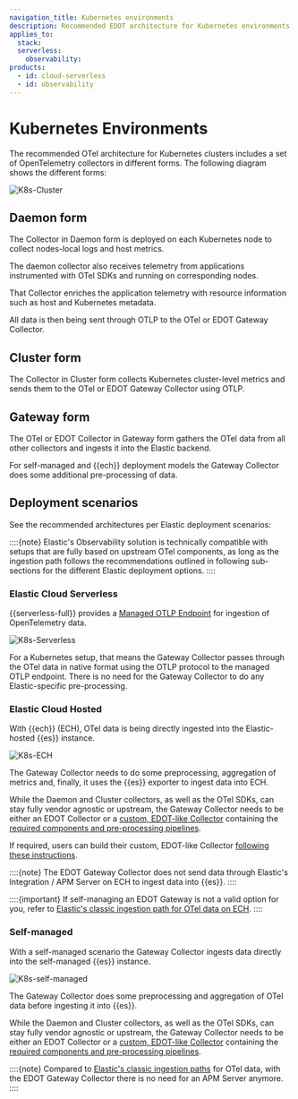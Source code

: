```yaml
---
navigation_title: Kubernetes environments
description: Recommended EDOT architecture for Kubernetes environments.
applies_to:
  stack:
  serverless:
    observability:
products:
  - id: cloud-serverless
  - id: observability
---
```


# Kubernetes Environments

The recommended OTel architecture for Kubernetes clusters includes a set of OpenTelemetry collectors in different forms. The following diagram shows the different forms:

![K8s-Cluster](/reference/images/arch-k8s-cluster.png)

## Daemon form

The Collector in Daemon form is deployed on each Kubernetes node to collect nodes-local logs and host metrics.

The daemon collector also receives telemetry from applications instrumented with OTel SDKs and running on corresponding nodes.

That Collector enriches the application telemetry with resource information such as host and Kubernetes metadata.

All data is then being sent through OTLP to the OTel or EDOT Gateway Collector.

## Cluster form

The Collector in Cluster form collects Kubernetes cluster-level metrics and sends them to the OTel or EDOT Gateway Collector using OTLP.

## Gateway form

The OTel or EDOT Collector in Gateway form gathers the OTel data from all other collectors and ingests it into the Elastic backend.

For self-managed and {{ech}} deployment models the Gateway Collector does some additional pre-processing of data.

## Deployment scenarios

See the recommended architectures per Elastic deployment scenarios:

::::{note}
Elastic's Observability solution is technically compatible with setups that are fully based on upstream OTel components, as long as the ingestion path follows the recommendations outlined in following sub-sections for the different Elastic deployment options.
::::

### Elastic Cloud Serverless

{{serverless-full}} provides a [Managed OTLP Endpoint](/reference/motlp.md) for ingestion of OpenTelemetry data.

![K8s-Serverless](/reference/images/arch-k8s-serverless.png)

For a Kubernetes setup, that means the Gateway Collector passes through the OTel data in native format using the OTLP protocol to the managed OTLP endpoint. There is no need for the Gateway Collector to do any Elastic-specific pre-processing.

### Elastic Cloud Hosted

With {{ech}} (ECH), OTel data is being directly ingested into the Elastic-hosted {{es}} instance.

![K8s-ECH](/reference/images/arch-k8s-ech.png)

The Gateway Collector needs to do some preprocessing, aggregation of metrics and, finally, it uses the {{es}} exporter to ingest data into ECH. 

While the Daemon and Cluster collectors, as well as the OTel SDKs, can stay fully vendor agnostic or upstream, the Gateway Collector needs to be either an EDOT Collector or a [custom, EDOT-like Collector](/reference/edot-collector/custom-collector.md) containing the
[required components and pre-processing pipelines](/reference/edot-collector/config/default-config-k8s.md#direct-ingestion-into-elasticsearch).

If required, users can build their custom, EDOT-like Collector [following these instructions](/reference/edot-collector/custom-collector.md).

::::{note}
The EDOT Gateway Collector does not send data through Elastic's Integration / APM Server on ECH to ingest data into {{es}}.
::::

::::{important}
If self-managing an EDOT Gateway is not a valid option for you, refer to [Elastic's classic ingestion path for OTel data on ECH](docs-content://solutions/observability/apm/use-opentelemetry-with-apm.md).
::::

### Self-managed

With a self-managed scenario the Gateway Collector ingests data directly into the self-managed {{es}} instance.

![K8s-self-managed](/reference/images/arch-k8s-self-managed.png)

The Gateway Collector does some preprocessing and aggregation of OTel data before ingesting it into {{es}}. 

While the Daemon and Cluster collectors, as well as the OTel SDKs, can stay fully vendor agnostic or upstream, the Gateway Collector needs to be either an EDOT Collector or a [custom, EDOT-like Collector](/reference/edot-collector/custom-collector.md) containing the [required components and pre-processing pipelines](/reference/edot-collector/config/default-config-k8s.md#direct-ingestion-into-elasticsearch).

::::{note}
Compared to [Elastic's classic ingestion paths](docs-content://solutions/observability/apm/use-opentelemetry-with-apm.md) for OTel data, with the EDOT Gateway Collector there is no need for an APM Server anymore.
::::
